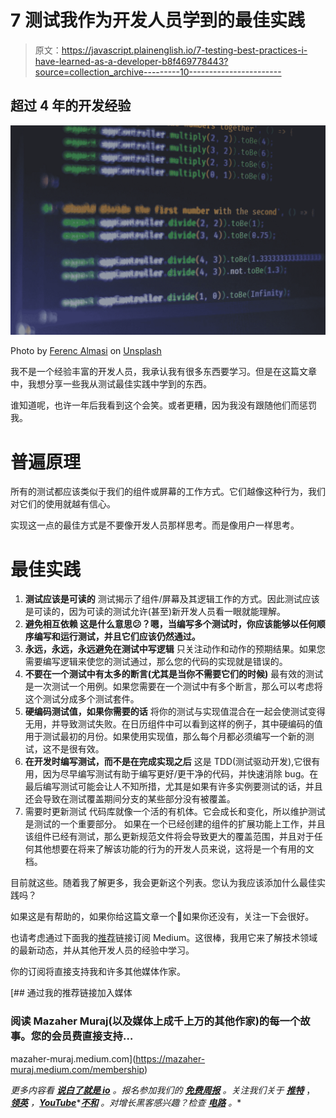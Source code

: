 # 7 测试我作为开发人员学到的最佳实践

> 原文：<https://javascript.plainenglish.io/7-testing-best-practices-i-have-learned-as-a-developer-b8f469778443?source=collection_archive---------10----------------------->

## 超过 4 年的开发经验

![](img/2b69d4dfad1182ac25ffe52eda9afeb6.png)

Photo by [Ferenc Almasi](https://unsplash.com/@flowforfrank?utm_source=medium&utm_medium=referral) on [Unsplash](https://unsplash.com?utm_source=medium&utm_medium=referral)

我不是一个经验丰富的开发人员，我承认我有很多东西要学习。但是在这篇文章中，我想分享一些我从测试最佳实践中学到的东西。

谁知道呢，也许一年后我看到这个会笑。或者更糟，因为我没有跟随他们而惩罚我。

# 普遍原理

所有的测试都应该类似于我们的组件或屏幕的工作方式。它们越像这种行为，我们对它们的使用就越有信心。

实现这一点的最佳方式是不要像开发人员那样思考。而是像用户一样思考。

# 最佳实践

1.  **测试应该是可读的**
    测试揭示了组件/屏幕及其逻辑工作的方式。因此测试应该是可读的，因为可读的测试允许(甚至)新开发人员看一眼就能理解。
2.  **避免相互依赖
    这是什么意思😕？嗯，当编写多个测试时，你应该能够以任何顺序编写和运行测试，并且它们应该仍然通过。**
3.  **永远，永远，永远避免在测试中写逻辑** 只关注动作和动作的预期结果。如果您需要编写逻辑来使您的测试通过，那么您的代码的实现就是错误的。
4.  **不要在一个测试中有太多的断言(尤其是当你不需要它们的时候)** 最有效的测试是一次测试一个用例。如果您需要在一个测试中有多个断言，那么可以考虑将这个测试分成多个测试套件。
5.  **硬编码测试值，如果你需要的话** 将你的测试与实现值混合在一起会使测试变得无用，并导致测试失败。在日历组件中可以看到这样的例子，其中硬编码的值用于测试最初的月份。如果使用实现值，那么每个月都必须编写一个新的测试，这不是很有效。
6.  **在开发时编写测试，而不是在完成实现之后** 这是 TDD(测试驱动开发),它很有用，因为尽早编写测试有助于编写更好/更干净的代码，并快速消除 bug。在最后编写测试可能会让人不知所措，尤其是如果有许多实例要测试的话，并且还会导致在测试覆盖期间分支的某些部分没有被覆盖。
7.  需要时更新测试
    代码库就像一个活的有机体。它会成长和变化，所以维护测试是测试的一个重要部分。
    如果在一个已经创建的组件的扩展功能上工作，并且该组件已经有测试，那么更新规范文件将会导致更大的覆盖范围，并且对于任何其他想要在将来了解该功能的行为的开发人员来说，这将是一个有用的文档。

目前就这些。随着我了解更多，我会更新这个列表。您认为我应该添加什么最佳实践吗？

如果这是有帮助的，如果你给这篇文章一个👏如果你还没有，关注一下会很好。

也请考虑通过下面我的[推荐](https://mazaher-muraj.medium.com/membership)链接订阅 Medium。这很棒，我用它来了解技术领域的最新动态，并从其他开发人员的经验中学习。

你的订阅将直接支持我和许多其他媒体作家。

[](https://mazaher-muraj.medium.com/membership) [## 通过我的推荐链接加入媒体

### 阅读 Mazaher Muraj(以及媒体上成千上万的其他作家)的每一个故事。您的会员费直接支持…

mazaher-muraj.medium.com](https://mazaher-muraj.medium.com/membership) 

*更多内容看* [***说白了就是 io***](https://plainenglish.io/) *。报名参加我们的* [***免费周报***](http://newsletter.plainenglish.io/) *。关注我们关于* [***推特***](https://twitter.com/inPlainEngHQ) ， [***领英***](https://www.linkedin.com/company/inplainenglish/) *，*[***YouTube***](https://www.youtube.com/channel/UCtipWUghju290NWcn8jhyAw)*[***不和***](https://discord.gg/GtDtUAvyhW) *。对增长黑客感兴趣？检查* [***电路***](https://circuit.ooo/) *。**
